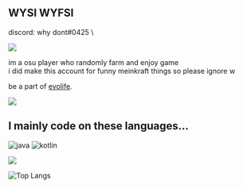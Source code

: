 WYSI WYFSI
-
discord: why dont#0425 \

![](https://discord.c99.nl/widget/theme-4/711819685024497694.png)

im a osu player who randomly farm and enjoy game \
i did make this account for funny meinkraft things so please ignore w 

be a part of [evolife](https://evolife.club).

![](https://komarev.com/ghpvc/?username=exit-scammed) 

I mainly code on these languages...
-
![java](https://img.shields.io/badge/-java-blue?style=for-the-badge&logo=java&logoColor=white)
![kotlin](https://img.shields.io/badge/-kotlin-blue?style=for-the-badge&logo=kotlin&logoColor=white)

![](https://github-readme-stats.vercel.app/api?username=exit-scammed&show_icons=true&theme=tokyonight)

![Top Langs](https://github-readme-stats.vercel.app/api/top-langs/?username=exit-scammed)

